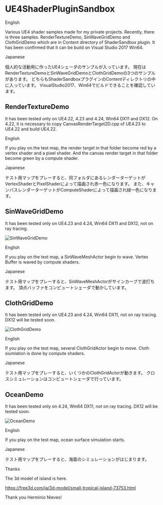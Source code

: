 # UE4ShaderPluginSandbox

English

Various UE4 shader samples made for my private projects.
Recently, there is three samples.
RenderTextureDemo, SinWaveGridDemo and ClothGridDemo which are in Content directory of ShaderSandbox plugin.
It has been confirmed that it can be build on Visual Studio 2017 Win64.

Japanese

個人的な活動用に作ったUE4シェーダのサンプルが入っています。
現在はRenderTextureDemoとSinWaveGridDemoとClothGridDemoの3つのサンプルがあります。
どちらもShaderSandboxプラグインのContentディレクトリの中に入っています。
VisualStudio2017、Win64でビルドできることを確認しています。

## RenderTextureDemo
It has been tested only on UE4.22, 4.23 and 4.24, Win64 DX11 and DX12.
On 4.22, it is necessary to copy CanvasRenderTarget2D.cpp of UE4.23 to UE4.22 and build UE4.22.

English

If you play on the test map, the render target in that folder become red by a vertex shader and a pixel shader.
And the canvas render target in that folder become green by a compute shader.

Japanese

テスト用マップをプレーすると、同フォルダにあるレンダーターゲットがVertexShaderとPixelShaderによって描画され赤一色になります。
また、キャンバスレンダーターゲットがComputeShaderによって描画され緑一色になります。

## SinWaveGridDemo
It has been tested only on UE4.23 and 4.24, Win64 DX11 and DX12, not on ray tracing.

![SinWaveGridDemo](Plugins/ShaderSandbox/SinWaveDeformGridMesh.gif "SinWaveGridDemo")

English

If you play on the test map, a SinWaveMeshActor begin to wave.
Vertex Buffer is waved by compute shaders.

Japanese

テスト用マップをプレーすると、SinWaveMeshActorがサインカーブで波打ちます。
頂点バッファをコンピュートシェーダで動かしています。

## ClothGridDemo
It has been tested only on UE4.23 and 4.24, Win64 DX11, not on ray tracing.
DX12 will be tested soon.

![ClothGridDemo](Plugins/ShaderSandbox/ClothWind.gif "SinWaveGridDemo")

English

If you play on the test map, several ClothGridActor begin to move.
Cloth siumlation is done by compute shaders.

Japanese

テスト用マップをプレーすると、いくつかのClothGridActorが動きます。
クロスシミュレーションはコンピュートシェーダで行っています。

## OceanDemo
It has been tested only on 4.24, Win64 DX11, not on ray tracing.
DX12 will be tested soon.

![OceanDemo](Plugins/ShaderSandbox/OceanIslandShort.gif "OceanDemo")

English

If you play on the test map, ocean surface simulation starts.

Japanese

テスト用マップをプレーすると、海面のシミュレーションがはじまります。

Thanks

The 3d model of island is here.

https://free3d.com/ja/3d-model/small-tropical-island-73753.html

Thank you Herminio Nieves!
